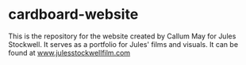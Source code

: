 # cardboard-website

This is the repository for the website created by Callum May for Jules Stockwell. It serves as a portfolio for Jules' films and visuals.
It can be found at www.julesstockwellfilm.com
